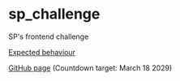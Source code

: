 # sp_challenge
SP's frontend challenge

[Expected behaviour](http://g.recordit.co/aI9KX6uUw1.gif)

[GitHub page](https://skelogh.github.io/sp_challenge/)
(Countdown target: March 18 2029)
